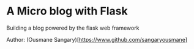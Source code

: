 # A Micro blog with Flask

>>
Building a blog powered by the flask web framework








Author: (Ousmane Sangary)[https://www.github.com/sangaryousmane]
